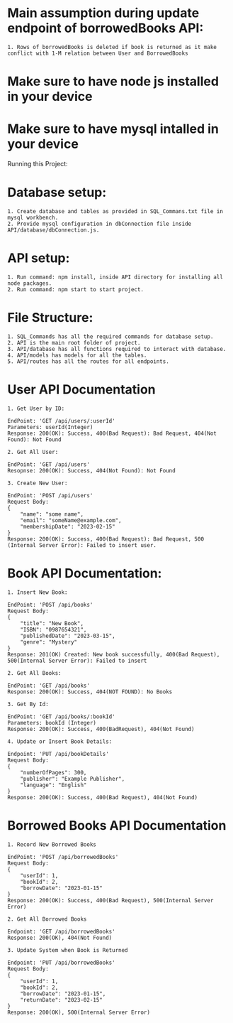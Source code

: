 # Main assumption during update endpoint of borrowedBooks API: 

    1. Rows of borrowedBooks is deleted if book is returned as it make conflict with 1-M relation between User and BorrowedBooks


# Make sure to have node js installed in your device
# Make sure to have mysql intalled in your device

Running this Project:

# Database setup:

    1. Create database and tables as provided in SQL_Commans.txt file in mysql workbench.
    2. Provide mysql configuration in dbConnection file inside API/database/dbConnection.js.

# API setup:

    1. Run command: npm install, inside API directory for installing all node packages.
    2. Run command: npm start to start project.


# File Structure:

    1. SQL_Commands has all the required commands for database setup.
    2. API is the main root folder of project.
    3. API/database has all functions required to interact with database.
    4. API/models has models for all the tables.
    5. API/routes has all the routes for all endpoints.


# User API Documentation

    1. Get User by ID:

    EndPoint: 'GET /api/users/:userId'
    Parameters: userId(Integer)
    Response: 200(OK): Success, 400(Bad Request): Bad Request, 404(Not Found): Not Found

    2. Get All User:

    EndPoint: 'GET /api/users'
    Resopnse: 200(OK): Success, 404(Not Found): Not Found

    3. Create New User:

    EndPoint: 'POST /api/users'
    Request Body:
    {
        "name": "some name",
        "email": "someName@example.com",
        "membershipDate": "2023-02-15"
    }
    Response: 200(OK): Success, 400(Bad Request): Bad Request, 500 (Internal Server Error): Failed to insert user.


# Book API Documentation:

    1. Insert New Book:

    EndPoint: 'POST /api/books'
    Request Body:
    {
        "title": "New Book",
        "ISBN": "0987654321",
        "publishedDate": "2023-03-15",
        "genre": "Mystery"
    }
    Response: 201(OK) Created: New book successfully, 400(Bad Request), 500(Internal Server Error): Failed to insert

    2. Get All Books:

    EndPoint: 'GET /api/books'
    Response: 200(OK): Success, 404(NOT FOUND): No Books

    3. Get By Id:

    EndPoint: 'GET /api/books/:bookId'
    Parameters: bookId (Integer)
    Response: 200(OK): Success, 400(BadRequest), 404(Not Found)

    4. Update or Insert Book Details:

    Endpoint: 'PUT /api/bookDetails'
    Request Body:
    {
        "numberOfPages": 300,
        "publisher": "Example Publisher",
        "language": "English"
    }
    Response: 200(OK): Success, 400(Bad Request), 404(Not Found)

# Borrowed Books API Documentation


    1. Record New Borrowed Books

    EndPoint: 'POST /api/borrowedBooks'
    Request Body:
    {
        "userId": 1,
        "bookId": 2,
        "borrowDate": "2023-01-15"
    }
    Response: 200(OK): Success, 400(Bad Request), 500(Internal Server Error)

    2. Get All Borrowed Books

    Endpoint: 'GET /api/borrowedBooks'
    Response: 200(OK), 404(Not Found)

    3. Update System when Book is Returned

    Endpoint: 'PUT /api/borrowedBooks'
    Request Body:
    {
        "userId": 1,
        "bookId": 2,
        "borrowDate": "2023-01-15",
        "returnDate": "2023-02-15"
    }
    Response: 200(OK), 500(Internal Server Error)


